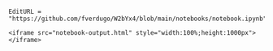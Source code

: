 
```@meta
EditURL = "https://github.com/fverdugo/W2bYx4/blob/main/notebooks/notebook.ipynb"
```

```@raw html
<iframe src="notebook-output.html" style="width:100%;height:1000px"></iframe>
```

